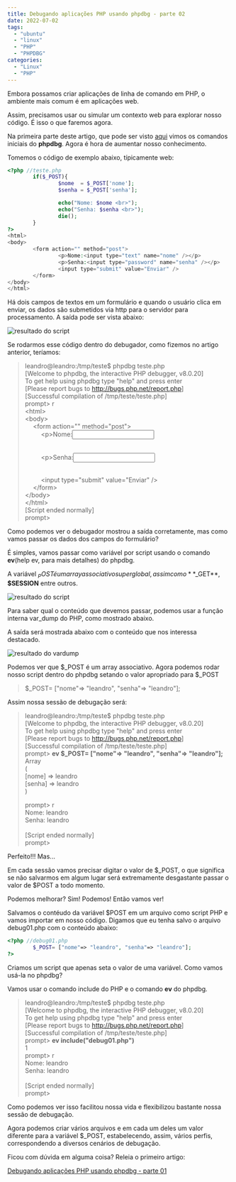 ```yaml
---
title: Debugando aplicações PHP usando phpdbg - parte 02
date: 2022-07-02
tags:
  - "ubuntu"
  - "linux"
  - "PHP"
  - "PHPDBG"
categories:
  - "Linux"
  - "PHP"
---
```

Embora possamos criar aplicações de linha de comando em PHP, o ambiente mais comum é em
aplicações web.

Assim, precisamos usar ou simular um contexto web para explorar nosso código. É isso o que
faremos agora.
<!--more-->
Na primeira parte deste artigo, que pode ser visto [aqui](/artigos/debug_phpdgb-parte01/) vimos
os comandos iniciais do **phpdbg**. Agora é hora de aumentar nosso conhecimento.

Tomemos o código de exemplo abaixo, típicamente web:
```php
<?php //teste.php
        if($_POST){
                $nome  = $_POST['nome'];
                $senha = $_POST['senha'];

                echo("Nome: $nome <br>");
                echo("Senha: $senha <br>");
                die();
        }
?>
<html>
<body>
        <form action="" method="post">
                <p>Nome:<input type="text" name="nome" /></p>
                <p>Senha:<input type="password" name="senha" /></p>
                <input type="submit" value="Enviar" />
        </form>
</body>
</html>
```

Há dois campos de textos em um formulário e quando o usuário clica em enviar, os dados são
submetidos via http para o servidor para processamento. A saída pode ser vista abaixo:

![resultado do script](/img/post/art02/phpdbg01.png)

Se rodarmos esse código dentro do debugador, como fizemos no artigo anterior, teríamos:
>leandro@leandro:/tmp/teste$ phpdbg teste.php   
>[Welcome to phpdbg, the interactive PHP debugger, v8.0.20]  
>To get help using phpdbg type "help" and press enter  
>[Please report bugs to <http://bugs.php.net/report.php>]  
>[Successful compilation of /tmp/teste/teste.php]  
>prompt> r  
>\<html>  
>\<body>  
>&emsp;	\<form action="" method="post">  
>&emsp; &emsp;	\<p>Nome:<input type="text" name="nome" /></p>  
>&emsp; &emsp;	\<p>Senha:<input type="password" name="senha" /></p>  
>&emsp; &emsp;	\<input type="submit" value="Enviar" />  
>&emsp;	\</form>  
>\</body>  
>\</html>  
>[Script ended normally]  
>prompt>  

Como podemos ver o debugador mostrou a saída corretamente, mas como vamos passar os dados
dos campos do formulário?

É simples, vamos passar como variável por script usando o comando **ev**(help ev, para mais detalhes) do phpdbg.

A variável $_POST é um array associativo super global, assim como **$_GET**, **$SESSION** entre outros.

![resultado do script](/img/post/art02/phpdbg02.png)

Para saber qual o conteúdo que devemos passar, podemos usar a função interna var_dump do PHP, como mostrado
abaixo.

A saída será mostrada abaixo com o conteúdo que nos interessa destacado.

![resultado do vardump](/img/post/art02/phpdbg03.png)

Podemos ver que $_POST é um array associativo. Agora podemos rodar nosso script dentro do phpdbg setando o valor apropriado para $_POST

> $_POST= ["nome"=> "leandro", "senha"=> "leandro"];

Assim nossa sessão de debugação será:
>leandro@leandro:/tmp/teste$ phpdbg teste.php   
>[Welcome to phpdbg, the interactive PHP debugger, v8.0.20]  
>To get help using phpdbg type "help" and press enter  
>[Please report bugs to <http://bugs.php.net/report.php>]  
>[Successful compilation of /tmp/teste/teste.php]  
>prompt> **ev $_POST= ["nome"=> "leandro", "senha"=> "leandro"];**    
>Array  
>(  
>    [nome] => leandro  
>    [senha] => leandro  
>)  
>     
>prompt> r  
>Nome: leandro <br>Senha: leandro <br>  
>[Script ended normally]  
>prompt>   

Perfeito!!! Mas...

Em cada sessão vamos precisar digitar o valor de $_POST, o que significa se não salvarmos
em algum lugar será extremamente desgastante passar o valor de $POST a todo momento. 

Podemos melhorar? Sim! Podemos! Então vamos ver!

Salvamos o contéudo da variável $POST em um arquivo como script PHP e vamos importar em
nosso código. Digamos que eu tenha salvo o arquivo debug01.php com o conteúdo abaixo:

```php
<?php //debug01.php
        $_POST= ["nome"=> "leandro", "senha"=> "leandro"];
?>
```
Criamos um script que apenas seta o valor de uma variável. Como vamos usá-la no phpdbg?

Vamos usar o comando include do PHP e o comando **ev** do phpdbg.

>leandro@leandro:/tmp/teste$ phpdbg teste.php   
>[Welcome to phpdbg, the interactive PHP debugger, v8.0.20]  
>To get help using phpdbg type "help" and press enter  
>[Please report bugs to <http://bugs.php.net/report.php>]  
>[Successful compilation of /tmp/teste/teste.php]  
>prompt> **ev include("debug01.php")**  
>1  
>prompt> r  
>Nome: leandro <br>Senha: leandro <br>  
>[Script ended normally]  
>prompt>  

Como podemos ver isso facilitou nossa vida e flexibilizou bastante nossa sessão de debugação.

Agora podemos criar vários arquivos e em cada um deles um valor diferente para a variável $_POST, 
estabelecendo, assim, vários perfis, correspondendo a diversos cenários de debugação.

Ficou com dúvida em alguma coisa? Releia o primeiro artigo:

[Debugando aplicações PHP usando phpdbg - parte 01](/artigos/debug_phpdgb-parte01/)


